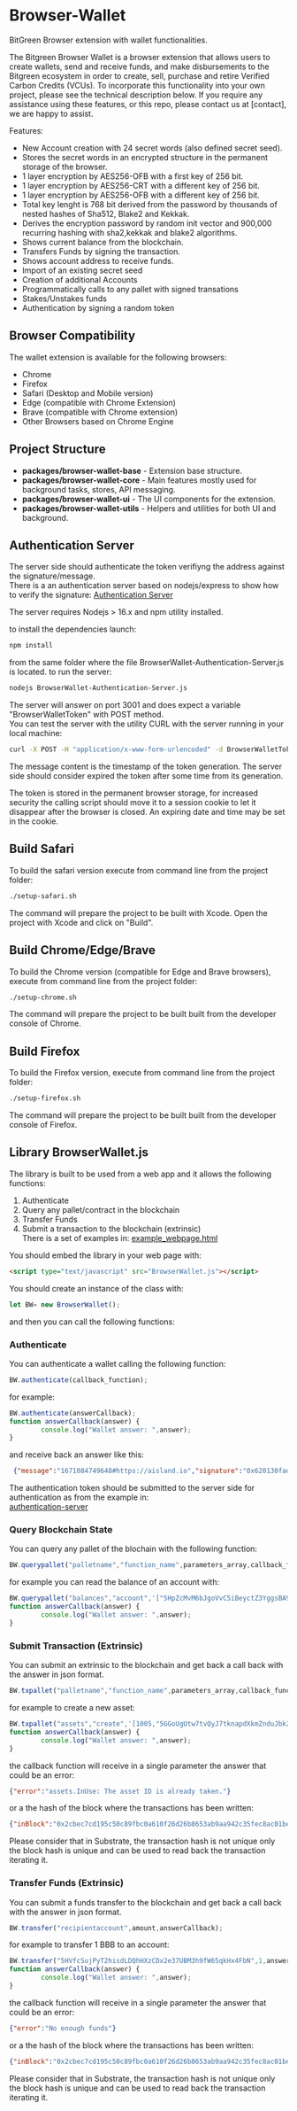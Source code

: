 # Browser-Wallet
BitGreen Browser extension with wallet functionalities.

The Bitgreen Browser Wallet is a browser extension that allows users to create wallets, send and receive funds, and make disbursements to the Bitgreen ecosystem in order to create, sell, purchase and retire Verified Carbon Credits (VCUs). To incorporate this functionality into your own project, please see the technical description below. If you require any assistance using these features, or this repo, please contact us at [contact], we are happy to assist.

Features:
- New Account creation with 24 secret words (also defined secret seed).  
- Stores the secret words in an encrypted structure in the permanent storage of the browser.  
- 1 layer encryption by AES256-OFB with a first key of 256 bit.
- 1 layer encryption by AES256-CRT with a different key of 256 bit.
- 1 layer encryption by AES256-OFB with a different key of 256 bit.
- Total key lenght is 768 bit derived from the password by thousands of nested hashes of Sha512, Blake2  and Kekkak.  
- Derives the encryption password by random init vector and 900,000 recurring hashing with sha2,kekkak and blake2 algorithms.  
- Shows current balance from the blockchain.  
- Transfers Funds by signing the transaction.
- Shows account address to receive funds.
- Import of an existing secret seed
- Creation of additional Accounts
- Programmatically calls to any pallet with signed transations
- Stakes/Unstakes funds
- Authentication by signing a random token

## Browser Compatibility
The wallet extension is available for the following browsers:  
- Chrome
- Firefox 
- Safari (Desktop and Mobile version)
- Edge (compatible with Chrome Extension)
- Brave (compatible with Chrome extension)
- Other Browsers based on Chrome Engine

## Project Structure
- **packages/browser-wallet-base** - Extension base structure.
- **packages/browser-wallet-core** - Main features mostly used for background tasks, stores, API messaging.
- **packages/browser-wallet-ui** - The UI components for the extension.
- **packages/browser-wallet-utils** - Helpers and utilities for both UI and background.


## Authentication Server

The server side should authenticate the token verifiyng the address against the signature/message.  
There is a an authentication server based on nodejs/express to show how to verify the signature:
[Authentication Server](authentication-server/)  

The server requires Nodejs > 16.x and npm utility installed.  

to install the dependencies launch:  
```bash
npm install
```
from the same folder where the file BrowserWallet-Authentication-Server.js is located.
to run the server:
```bash
nodejs BrowserWallet-Authentication-Server.js
```

The server will answer on port 3001 and does expect a variable "BrowserWalletToken" with POST method.  
You can test the server with the utility CURL with the server running in your local machine:
```bash
curl -X POST -H "application/x-www-form-urlencoded" -d BrowserWalletToken='{"message":"1651209684994","signature":"0xfaca8deff055379324d6d172eefb48c9f53a78b6d1612c2e7e43effd3967b4344ffc486a9dc9afa08a1a15f5f46cb2d2317a31aab3ada5be866bb49599d7458d","address":"5EEdVDNbCB6jYKSzxH1puaGrhd2WWk1Xs3uoxrPAqJfkrnVs","publickey":"0x600a35e55307f1afc1379bb9e32bd10f5278554e97c7dfd4d6f43559f0fdd906"}' http://localhost:3001  
```
The message content is the timestamp of the token generation. The server side should consider expired the token after some time from its generation.  
  
The token is stored in the permanent browser storage, for increased security the calling script should move it to a session cookie to let it disappear after the browser is closed. An expiring date and time may be set in the cookie.

## Build Safari
To build the safari version execute from command line from the project folder:  
```bash
./setup-safari.sh
```
The command will prepare the project to be built with Xcode.
Open the project with Xcode and click on "Build".

## Build Chrome/Edge/Brave
To build the Chrome version (compatible for Edge and Brave browsers), execute from command line from the project folder:  
```bash
./setup-chrome.sh
```
The command will prepare the project to be built built from the developer console of Chrome.  


## Build Firefox
To build the Firefox version, execute from command line from the project folder:  
```bash
./setup-firefox.sh
```
The command will prepare the project to be built built from the developer console of Firefox.  


## Library BrowserWallet.js

The library is built to be used from a web app and it allows the following functions:

1) Authenticate  
2) Query any pallet/contract in the blockchain  
3) Transfer Funds   
3) Submit a transaction to the blockchain (extrinsic)  
There is a set of examples in: [example_webpage.html](example_webpage.html)  

You should embed the library in your web page with:  
```html
<script type="text/javascript" src="BrowserWallet.js"></script>
```
You should create an instance of the class with:  
```javascript
let BW= new BrowserWallet();
```

and then you can call the following functions:


### Authenticate  
You can authenticate a wallet calling the following function:  
```javascript
BW.authenticate(callback_function);
```
for example:
```javascript
BW.authenticate(answerCallback);
function answerCallback(answer) {
        console.log("Wallet answer: ",answer);
}
```
and receive back an answer like this:
```json
 {"message":"1671084749648#https://aisland.io","signature":"0x620130fadc2298da39fb5680264873935a19ed2c329820b2d70302a087a2d43cbc0a12bba4ba3db7dc635963c1325d6a8e24033119634e9cfcc977474f1e0180","address":"5CK7H9Dq6RwhmYZGFGsnuQuiUC25k3rZsRx42J9CtmkGUWun","publickey":"0x0afc47f08d991427edd7255ae5fccc5f3ee2d5152c9d06e41f44fa87bbb25313"}
```
The authentication token should be submitted to the server side for authentication as from the example in:  
[authentication-server](authentication-server)  

### Query Blockchain State  
You can query any pallet of the blochain with the following function:  
```javascript
BW.querypallet("palletname","function_name",parameters_array,callback_function);  
```
for example you can read the balance of an account with:  
```javascript
BW.querypallet("balances","account",'["5HpZcMvM6bJgoVvC5iBeyctZ3YggsBA9J6T8KAngLomUpotU"]',answerCallback);
function answerCallback(answer) {
        console.log("Wallet answer: ",answer);
}
```

### Submit Transaction (Extrinsic)  
You can submit an extrinsic to the blockchain and get back a call back with the answer in json format.
```javascript
BW.txpallet("palletname","function_name",parameters_array,callback_function);  
```
for example to create a new asset:  
```javascript
BW.txpallet("assets","create",'[1005,"5GGoUgUtw7tvQyJ7tknapdXkmZnduJbk2RJQNPMKqe7ufRCj",1]',answerCallback); 
function answerCallback(answer) {
        console.log("Wallet answer: ",answer);
} 
```
the callback function will receive in a single parameter the answer that could be an error:
```json
{"error":"assets.InUse: The asset ID is already taken."}
```
or a the hash of the block where the transactions has been written:
```json
{"inBlock":"0x2cbec7cd195c50c89fbc0a610f26d26b8653ab9aa942c35fec8ac01bea14ac03"}
```
Please consider that in Substrate, the transaction hash is not unique only the block hash is unique and can be used to read back the transaction iterating it.

### Transfer Funds (Extrinsic)  
You can submit a funds transfer to the blockchain and get back a call back with the answer in json format.
```javascript
BW.transfer("recipientaccount",amount,answerCallback);
```
for example to transfer 1 BBB to an account:
```javascript
BW.transfer("5HVfcSujPyT2hisdLDQhHXzCDx2e37UBM3h9fW65qkHx4FbN",1,answerCallback);
function answerCallback(answer) {
        console.log("Wallet answer: ",answer);
}
```
the callback function will receive in a single parameter the answer that could be an error:
```json
{"error":"No enough funds"}
```
or a the hash of the block where the transactions has been written:
```json
{"inBlock":"0x2cbec7cd195c50c89fbc0a610f26d26b8653ab9aa942c35fec8ac01bea14ac03"}
```

Please consider that in Substrate, the transaction hash is not unique only the block hash is unique and can be used to read back the transaction iterating it.
